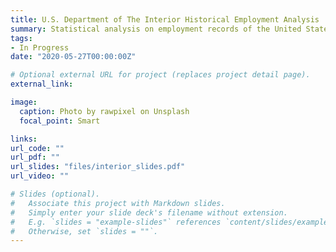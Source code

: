 ```yaml
---
title: U.S. Department of The Interior Historical Employment Analysis
summary: Statistical analysis on employment records of the United States Department of the Interior from 1849 - 1959 assessing trends in salary, gender, and location
tags:
- In Progress
date: "2020-05-27T00:00:00Z"

# Optional external URL for project (replaces project detail page).
external_link:

image:
  caption: Photo by rawpixel on Unsplash
  focal_point: Smart

links:
url_code: ""
url_pdf: ""
url_slides: "files/interior_slides.pdf"
url_video: ""

# Slides (optional).
#   Associate this project with Markdown slides.
#   Simply enter your slide deck's filename without extension.
#   E.g. `slides = "example-slides"` references `content/slides/example-slides.md`.
#   Otherwise, set `slides = ""`.
---
```

